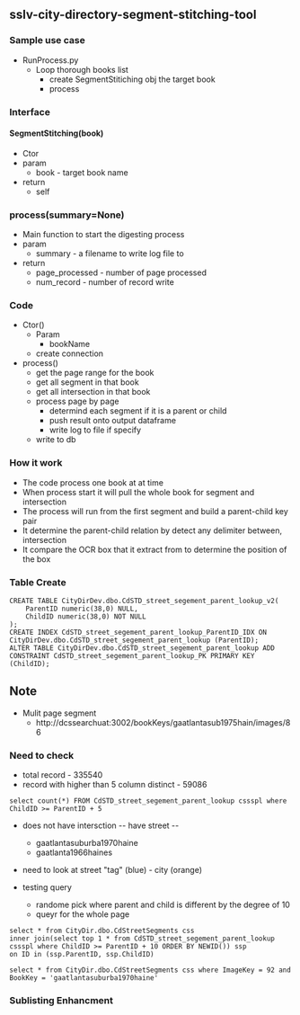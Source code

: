 ## sslv-city-directory-segment-stitching-tool

### Sample use case
- RunProcess.py
  - Loop thorough books list
    - create SegmentStitiching obj the target book
    - process

### Interface
#### SegmentStitching(book)
- Ctor
- param 
  - book - target book name
- return 
  - self

### process(summary=None)
- Main function to start the digesting process
- param
  - summary - a filename to write log file to
- return
  - page_processed - number of page processed
  - num_record - number of record write

### Code 
- Ctor()
  - Param
    - bookName
  - create connection
- process()
  - get the page range for the book
  - get all segment in that book
  - get all intersection in that book
  - process page by page 
    - determind each segment if it is a parent or child
    - push result onto output dataframe
    - write log to file if specify
  - write to db

### How it work
- The code process one book at at time
- When process start it will pull the whole book for segment and intersection
- The process will run from the first segment and build a parent-child key pair
- It determine the parent-child relation by detect any delimiter between, intersection
- It compare the OCR box that it extract from to determine the position of the box

### Table Create 
```
CREATE TABLE CityDirDev.dbo.CdSTD_street_segement_parent_lookup_v2(
	ParentID numeric(38,0) NULL,
	ChildID numeric(38,0) NOT NULL
);
CREATE INDEX CdSTD_street_segement_parent_lookup_ParentID_IDX ON CityDirDev.dbo.CdSTD_street_segement_parent_lookup (ParentID);
ALTER TABLE CityDirDev.dbo.CdSTD_street_segement_parent_lookup ADD CONSTRAINT CdSTD_street_segement_parent_lookup_PK PRIMARY KEY (ChildID);
```

## Note
- Mulit page segment
  - http://dcssearchuat:3002/bookKeys/gaatlantasub1975hain/images/86

### Need to check
- total record - 335540
- record with higher than 5 column distinct - 59086
```
select count(*) FROM CdSTD_street_segement_parent_lookup cssspl where ChildID >= ParentID + 5
```

- does not have intersction -- have street -- 
  - gaatlantasuburba1970haine
  - gaatlanta1966haines

- need to look at street "tag" (blue) - city (orange)
- testing query 
  - randome pick where parent and child is different by the degree of 10
  - queyr for the whole page
```
select * from CityDir.dbo.CdStreetSegments css 
inner join(select top 1 * from CdSTD_street_segement_parent_lookup cssspl where ChildID >= ParentID + 10 ORDER BY NEWID()) ssp
on ID in (ssp.ParentID,	ssp.ChildID) 

select * from CityDir.dbo.CdStreetSegments css where ImageKey = 92 and BookKey = 'gaatlantasuburba1970haine'
```


### Sublisting Enhancment